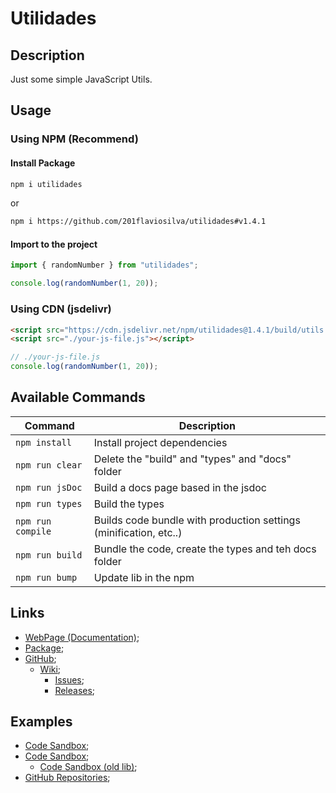 # Utilidades

## Description
Just some simple JavaScript Utils.

## Usage

### Using NPM (Recommend)
#### Install Package
```sh
npm i utilidades
```

or
```sh
npm i https://github.com/201flaviosilva/utilidades#v1.4.1
```

#### Import to the project
```js
import { randomNumber } from "utilidades";

console.log(randomNumber(1, 20));
```

### Using CDN (jsdelivr)
```html
<script src="https://cdn.jsdelivr.net/npm/utilidades@1.4.1/build/utils.min.js"></script>
<script src="./your-js-file.js"></script>
```

```js
// ./your-js-file.js
console.log(randomNumber(1, 20));
```

## Available Commands

| Command           | Description                                                       |
| ----------------- | ----------------------------------------------------------------- |
| `npm install`     | Install project dependencies                                      |
| `npm run clear`   | Delete the "build" and "types" and "docs" folder                  |
| `npm run jsDoc`   | Build a docs page based in the jsdoc                              |
| `npm run types`   | Build the types                                                   |
| `npm run compile` | Builds code bundle with production settings (minification, etc..) |
| `npm run build`   | Bundle the code, create the types and teh docs folder             |
| `npm run bump`    | Update lib in the npm                                             |

## Links
- [WebPage (Documentation)](https://201flaviosilva.github.io/utilidades/);
- [Package](https://www.npmjs.com/package/utilidades);
- [GitHub](https://github.com/201flaviosilva/utilidades);
  - [Wiki](https://github.com/201flaviosilva/utilidades/wiki);
	- [Issues](https://github.com/201flaviosilva/utilidades/issues);
	- [Releases](https://github.com/201flaviosilva/utilidades/releases);

## Examples
- [Code Sandbox](https://codesandbox.io/examples/package/utilidades);
- [Code Sandbox](https://codesandbox.io/examples/package/utilidades);
  - [Code Sandbox (old lib)](https://codesandbox.io/examples/package/201flaviosilva-utils);
- [GitHub Repositories](https://github.com/201flaviosilva/utilidades/network/dependents);
